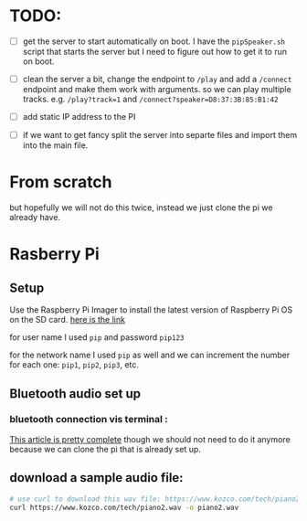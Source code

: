 # TODO:
- [ ] get the server to start automatically on boot. I have the `pipSpeaker.sh` script that starts the server but I need to figure out how to get it to run on boot.
- [ ] clean the server a bit, change the endpoint to `/play` and add a `/connect` endpoint and make them work with arguments. so we can play multiple tracks. e.g. `/play?track=1` and `/connect?speaker=D8:37:3B:85:B1:42`
- [ ] add static IP address to the PI
- [ ] if we want to get fancy split the server into separte files and import them into the main file. 


# From scratch
but hopefully we will not do this twice, instead we just clone the pi we already have.


# Rasberry Pi
## Setup
Use the Raspberry Pi Imager to install the latest version of Raspberry Pi OS on the SD card. 
[here is  the link](https://www.raspberrypi.org/software/)

for user name I used  `pip` and password `pip123`

for the network name I used `pip` as well and we can increment the number for each one: `pip1`, `pip2`, `pip3`, etc.

## Bluetooth audio set up 
### bluetooth connection vis terminal : 
[This article is pretty complete](https://wiretuts.com/connecting-bluetooth-audio-device-to-raspberry-pi) though we should not need to do it anymore because we can clone the pi that is already set up.

## download a sample audio file:
```bash
# use curl to download this wav file: https://www.kozco.com/tech/piano2.wav
curl https://www.kozco.com/tech/piano2.wav -o piano2.wav

```


